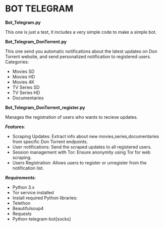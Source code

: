 # BOT TELEGRAM

**Bot_Telegram.py**

This one is just a test, it includes a very simple code to make a simple bot.

**Bot_Telegram_DonTorrent.py**

This one send you automatic notifications about the latest updates on Don Torrent website, and send personalized notification to registered users.
Categories:
  - Movies SD
  - Movies HD
  - Movies 4K
  - TV Series SD
  - TV Series HD
  - Documentaries
    
**Bot_Telegram_DonTorrent_register.py**
    
Manages the registration of users who wants to recieve updates.

***Features***:
  - Scraping Updates: Extract info about new movies,series,documentaries from specific Don Torrent endpoints.
  - User notifications: Send the scraped updates to all registered users.
  - Session management with Tor: Ensure anonymity using Tor for web scraping.
  - Users Registration: Allows users to register or unregister from the notification list.
    
  ***Requirements***:
  - Python 3.x
  - Tor service installed
  - Install required Python libraries:
  - Telethon
  - Beautifulsoup4
  - Requests
  - Python-telegram-bot[socks]

